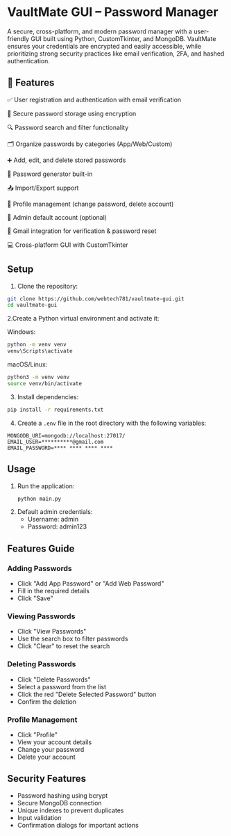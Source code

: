 # VaultMate GUI – Password Manager

A secure, cross-platform, and modern password manager with a user-friendly GUI built using Python, CustomTkinter, and MongoDB. VaultMate ensures your credentials are encrypted and easily accessible, while prioritizing strong security practices like email verification, 2FA, and hashed authentication.


## 🚀 Features

✅ User registration and authentication with email verification

🔐 Secure password storage using encryption

🔍 Password search and filter functionality

🗂️ Organize passwords by categories (App/Web/Custom)

➕ Add, edit, and delete stored passwords

🔄 Password generator built-in

📤 Import/Export support

👤 Profile management (change password, delete account)

🧠 Admin default account (optional)

📧 Gmail integration for verification & password reset

💻 Cross-platform GUI with CustomTkinter



## Setup

1. Clone the repository:
```bash
git clone https://github.com/webtech781/vaultmate-gui.git
cd vaultmate-gui
```
2.Create a Python virtual environment and activate it:

Windows:

```bash
python -m venv venv
venv\Scripts\activate
```

macOS/Linux:
```bash
python3 -m venv venv
source venv/bin/activate
```

3. Install dependencies:
```bash
pip install -r requirements.txt
```

4. Create a `.env` file in the root directory with the following variables:
```
MONGODB_URI=mongodb://localhost:27017/
EMAIL_USER=**********@gmail.com
EMAIL_PASSWORD=**** **** **** ****
```

## Usage

1. Run the application:
   ```bash
   python main.py
   ```
2. Default admin credentials:
   - Username: admin
   - Password: admin123

## Features Guide

### Adding Passwords
- Click "Add App Password" or "Add Web Password"
- Fill in the required details
- Click "Save"

### Viewing Passwords
- Click "View Passwords"
- Use the search box to filter passwords
- Click "Clear" to reset the search

### Deleting Passwords
- Click "Delete Passwords"
- Select a password from the list
- Click the red "Delete Selected Password" button
- Confirm the deletion

### Profile Management
- Click "Profile"
- View your account details
- Change your password
- Delete your account

## Security Features

- Password hashing using bcrypt
- Secure MongoDB connection
- Unique indexes to prevent duplicates
- Input validation
- Confirmation dialogs for important actions 
